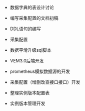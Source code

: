 - 数据字典的表设计讨论
- 编写采集配置的文档初稿
- DDL语句的编写



- 采集配置
- 数据平滑升级sql脚本
- VEM3.0后端开发
- prometheus模拟数据源的开发



- 采集配置（增删改查接口接口）开发
- 整理实例版本配置表
- 实例版本管理开发









